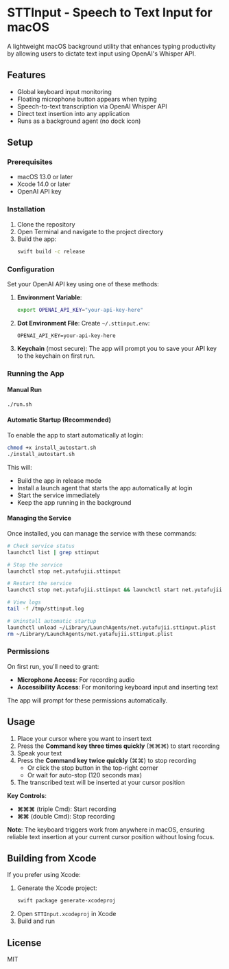 # STTInput - Speech to Text Input for macOS

A lightweight macOS background utility that enhances typing productivity by allowing users to dictate text input using OpenAI's Whisper API.

## Features

- Global keyboard input monitoring
- Floating microphone button appears when typing
- Speech-to-text transcription via OpenAI Whisper API
- Direct text insertion into any application
- Runs as a background agent (no dock icon)

## Setup

### Prerequisites

- macOS 13.0 or later
- Xcode 14.0 or later
- OpenAI API key

### Installation

1. Clone the repository
2. Open Terminal and navigate to the project directory
3. Build the app:
   ```bash
   swift build -c release
   ```

### Configuration

Set your OpenAI API key using one of these methods:

1. **Environment Variable**:
   ```bash
   export OPENAI_API_KEY="your-api-key-here"
   ```

2. **Dot Environment File**:
   Create `~/.sttinput.env`:
   ```
   OPENAI_API_KEY=your-api-key-here
   ```

3. **Keychain** (most secure):
   The app will prompt you to save your API key to the keychain on first run.

### Running the App

#### Manual Run
```bash
./run.sh
```

#### Automatic Startup (Recommended)
To enable the app to start automatically at login:

```bash
chmod +x install_autostart.sh
./install_autostart.sh
```

This will:
- Build the app in release mode
- Install a launch agent that starts the app automatically at login
- Start the service immediately
- Keep the app running in the background

#### Managing the Service
Once installed, you can manage the service with these commands:

```bash
# Check service status
launchctl list | grep sttinput

# Stop the service
launchctl stop net.yutafujii.sttinput

# Restart the service
launchctl stop net.yutafujii.sttinput && launchctl start net.yutafujii.sttinput

# View logs
tail -f /tmp/sttinput.log

# Uninstall automatic startup
launchctl unload ~/Library/LaunchAgents/net.yutafujii.sttinput.plist
rm ~/Library/LaunchAgents/net.yutafujii.sttinput.plist
```

### Permissions

On first run, you'll need to grant:
- **Microphone Access**: For recording audio
- **Accessibility Access**: For monitoring keyboard input and inserting text

The app will prompt for these permissions automatically.

## Usage

1. Place your cursor where you want to insert text
2. Press the **Command key three times quickly** (⌘⌘⌘) to start recording
3. Speak your text
4. Press the **Command key twice quickly** (⌘⌘) to stop recording
   - Or click the stop button in the top-right corner
   - Or wait for auto-stop (120 seconds max)
5. The transcribed text will be inserted at your cursor position

**Key Controls**:
- **⌘⌘⌘** (triple Cmd): Start recording
- **⌘⌘** (double Cmd): Stop recording

**Note**: The keyboard triggers work from anywhere in macOS, ensuring reliable text insertion at your current cursor position without losing focus.

## Building from Xcode

If you prefer using Xcode:

1. Generate the Xcode project:
   ```bash
   swift package generate-xcodeproj
   ```
2. Open `STTInput.xcodeproj` in Xcode
3. Build and run

## License

MIT